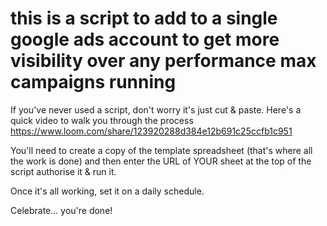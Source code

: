 
# this is a script to add to a single google ads account to get more visibility over any performance max campaigns running

If you've never used a script, don't worry it's just cut & paste. 
Here's a quick video to walk you through the process
https://www.loom.com/share/123920288d384e12b691c25ccfb1c951


You'll need to create a copy of the template spreadsheet (that's where all the work is done)
and then enter the URL of YOUR sheet at the top of the script
authorise it & run it.

Once it's all working, set it on a daily schedule. 

Celebrate... you're done!
